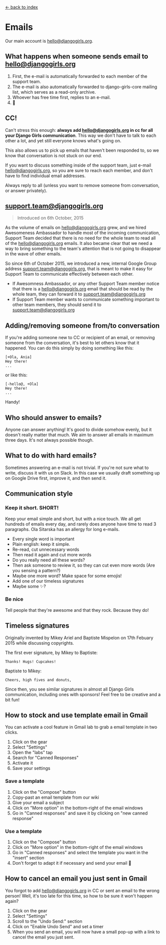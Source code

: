 [<- back to index](../README.md)

# Emails

Our main account is hello@djangogirls.org.

## What happens when someone sends email to hello@djangogirls.org

1. First, the e-mail is automatically forwarded to each member of the support team. 
2. The e-mail is also automatically forwarded to django-girls-core mailing list, which serves as a read-only archive.
3. Whoever has free time first, replies to an e-mail.
4. :tada:

## CC! 

Can't stress this enough: **always add hello@djangogirls.org in cc for all your Django Girls communication**. This way we don't have to talk to each other a lot, and yet still everyone knows what's going on. 

This also allows us to pick up emails that haven't been responded to, so we know that conversation is not stuck on our end. 

If you want to discuss something inside of the support team, just e-mail hello@djangogirls.org, so you are sure to reach each member, and don't have to find individual email addresses.  

Always reply to all (unless you want to remove someone from conversation, or answer privately).

## support.team@djangogirls.org

> Introduced on 6th October, 2015

As the volume of emails on hello@djangogirls.org grew, and we hired Awesomeness Ambassador to handle most of the incoming communication, Support Team decided that there is no need for the whole team to read all of the hello@djangogirls.org emails. It also became clear that we need a way to bring something to the team's attention that is not going to disappear in the wave of other emails.

So since 6th of October 2015, we introduced a new, internal Google Group address support.team@djangogirls.org, that is meant to make it easy for Support Team to communicate effectively between each other.

- If Awesomness Ambassador, or any other Support Team member notice that there is a hello@djangogirls.org email that should be read by the whole team, they can forward it to support.team@djangogirls.org
- If Support Team member wants to communicate something important to other team members, they should send it to support.team@djangogirls.org

## Adding/removing someone from/to conversation

If you're adding someone new to CC or recipient of an email, or removing someone from the conversation, it's best to let others know that it happened. You can do this simply by doing something like this:

    [+Ola, Ania]
    Hey there!
    ...

or like this:

    [-hello@, +Ola]
    Hey there!
    ...

Handy!    

## Who should answer to emails?

Anyone can answer anything! It's good to divide somehow evenly, but it doesn't really matter that much. We aim to answer all emails in maximum three days. It's not always possible though.  

## What to do with hard emails?

Sometimes answering an e-mail is not trivial. If you're not sure what to write, discuss it with us on Slack. In this case we usually draft something up on Google Drive first, improve it, and then send it. 

## Communication style

### Keep it short. SHORT!

Keep your email simple and short, but with a nice touch. We all get hundreds of emails every day, and rarely does anyone have time to read 3 paragraphs. Ola Sitarska has an allergy for long e-mails.

- Every single word is important
- Plain english: keep it simple.
- Re-read, cut unnecessary words
- Then read it again and cut more words
- Do you really need all these words?
- Then ask someone to review it, so they can cut even more words (Are you sensing a pattern?)
- Maybe one more word? Make space for some emojis!
- Add one of our timeless signatures
- Maybe some :sparkles:?

### Be nice

Tell people that they're awesome and that they rock. Because they do! 

## Timeless signatures

Originally invented by Mikey Ariel and Baptiste Mispelon on 17th Febuary 2015 while discussing copyrights.

The first ever signature, by Mikey to Baptiste:

    Thanks! Hugs! Cupcakes!

Baptiste to Mikey:

    Cheers, high fives and donuts,

Since then, you see similar signatures in almost all Django Girls communication, including ones with sponsors! Feel free to be creative and a bit fun!

## How to stock and use template email in Gmail

You can activate a cool feature in Gmail lab to grab a email template in two clicks.

1. Click on the gear
2. Select "Settings"
3. Open the "labs" tap
4. Search for "Canned Responses"
5. Activate it
6. Save your settings

### Save a template

1. Click on the "Compose" button
2. Copy-past an email template from our wiki
3. Give your email a subject
4. Click on "More option" in the bottom-right of the email windows
5. Go in "Canned responses" and save it by clicking on "new canned response"

### Use a template

1. Click on the "Compose" button
2. Click on "More option" in the bottom-right of the email windows
3. Go in "Canned responses" and select the template you want in the "insert" section
4. Don't forget to adapt it if necessary and send your email :postbox:

## How to cancel an email you just sent in Gmail

You forgot to add hello@djangogirls.org in CC or sent an email to the wrong person! Well, it's too late for this time, so how to be sure it won't happen again?

1. Click on the gear
2. Select "Settings"
3. Scroll to the "Undo Send:" section
4. Click on "Enable Undo Send" and set a timer
5. When you send an email, you will now have a small pop-up with a link to cancel the email you just sent.